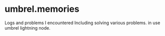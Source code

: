 # umbrel.memories
 Logs and problems I encountered Including solving various problems. in use umbrel lightning node.
